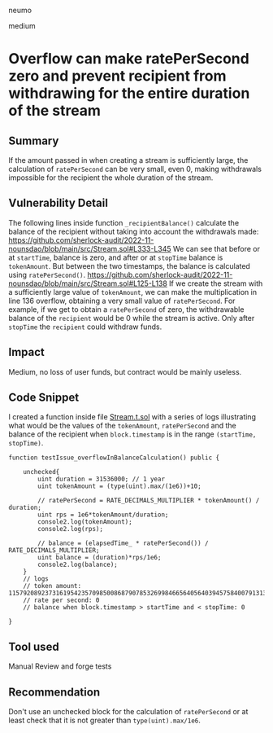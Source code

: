 neumo

medium

# Overflow can make ratePerSecond zero and prevent recipient from withdrawing for the entire duration of the stream

## Summary
If the amount passed in when creating a stream is sufficiently large, the calculation of `ratePerSecond` can be very small, even 0, making withdrawals impossible for the recipient the whole duration of the stream.

## Vulnerability Detail
The following lines inside function `_recipientBalance()` calculate the balance of the recipient without taking into account the withdrawals made:
https://github.com/sherlock-audit/2022-11-nounsdao/blob/main/src/Stream.sol#L333-L345
We can see that before or at `startTime`, balance is zero, and after or at `stopTime` balance is  `tokenAmount`. But between the two timestamps, the balance is calculated using `ratePerSecond()`.
https://github.com/sherlock-audit/2022-11-nounsdao/blob/main/src/Stream.sol#L125-L138
If we create the stream with a sufficiently large value of `tokenAmount`, we can make the multiplication in line 136 overflow, obtaining a very small value of `ratePerSecond`. For example, if we get to obtain a `ratePerSecond` of zero, the withdrawable balance of the `recipient` would be 0 while the stream is active. Only after `stopTime` the `recipient` could withdraw funds.

## Impact
Medium, no loss of user funds, but contract would be mainly useless.

## Code Snippet
I created a function inside file [Stream.t.sol](https://github.com/sherlock-audit/2022-11-nounsdao/blob/main/test/Stream.t.sol) with a series of logs illustrating what would be the values of the `tokenAmount`, `ratePerSecond` and the balance of the recipient when `block.timestamp` is in the range `(startTime, stopTime)`.
```solidity
function testIssue_overflowInBalanceCalculation() public {

	unchecked{
		uint duration = 31536000; // 1 year
		uint tokenAmount = (type(uint).max/(1e6))+10;

		// ratePerSecond = RATE_DECIMALS_MULTIPLIER * tokenAmount() / duration;
		uint rps = 1e6*tokenAmount/duration;
		console2.log(tokenAmount);
		console2.log(rps);

		// balance = (elapsedTime_ * ratePerSecond()) / RATE_DECIMALS_MULTIPLIER;
		uint balance = (duration)*rps/1e6;
		console2.log(balance);
	}
	// logs
	// token amount: 115792089237316195423570985008687907853269984665640564039457584007913139
	// rate per second: 0
	// balance when block.timestamp > startTime and < stopTime: 0

}
```

## Tool used

Manual Review and forge tests

## Recommendation
Don't use an unchecked block for the calculation of `ratePerSecond` or at least check that it is not greater than `type(uint).max/1e6`.